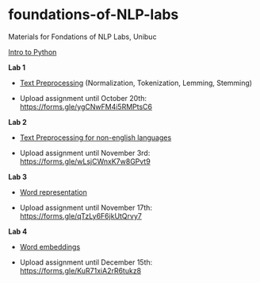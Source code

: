 # foundations-of-NLP-labs
Materials for Fondations of NLP Labs, Unibuc

[Intro to Python]( https://github.com/jrjohansson/scientific-python-lectures) 

**Lab 1** 

- [Text Preprocessing](https://github.com/bucuram/foundations-of-NLP-labs/blob/main/Lab1.ipynb) (Normalization, Tokenization, Lemming, Stemming)

- Upload assignment until October 20th: https://forms.gle/ygCNwFM4i5RMPtsC6

**Lab 2** 

- [Text Preprocessing for non-english languages](https://github.com/bucuram/foundations-of-NLP-labs/blob/main/Lab2.ipynb)

- Upload assignment until November 3rd: https://forms.gle/wLsjCWnxK7w8GPvt9

**Lab 3** 

- [Word representation](https://github.com/bucuram/foundations-of-NLP-labs/blob/main/Lab3.ipynb)

- Upload assignment until November 17th: https://forms.gle/qTzLy6F6jkUtQrvy7

**Lab 4**

- [Word embeddings](https://github.com/bucuram/foundations-of-NLP-labs/blob/main/Lab4.ipynb)

- Upload assignment until December 15th: https://forms.gle/KuR71xiA2rR6tukz8 
